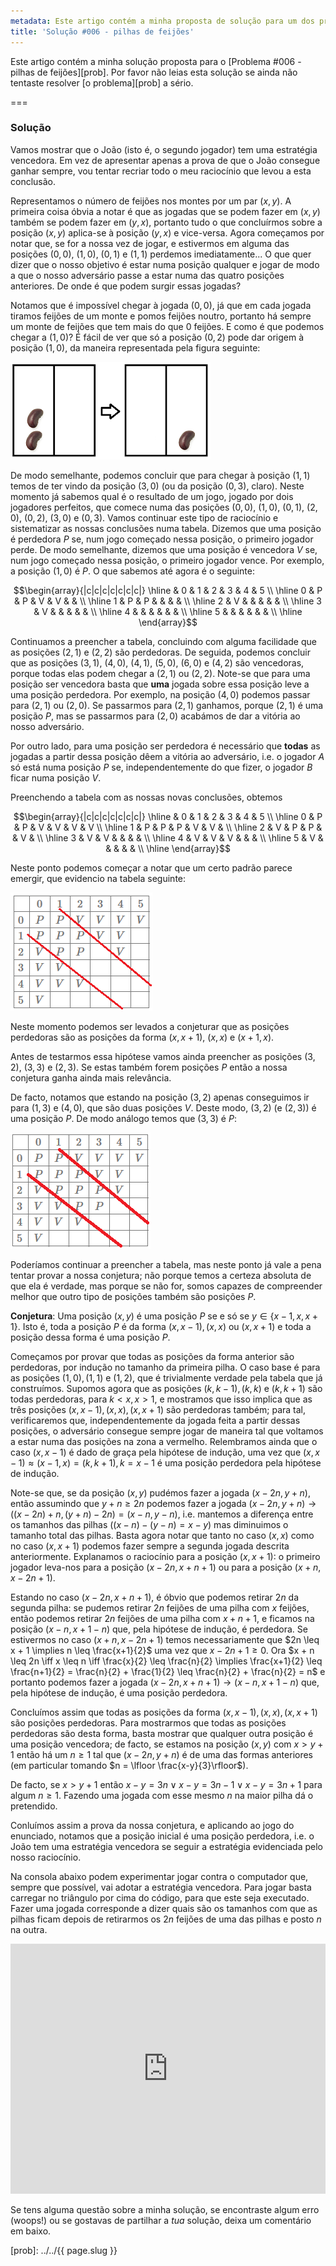 ```yaml
---
metadata: Este artigo contém a minha proposta de solução para um dos problemas deste blogue.
title: 'Solução #006 - pilhas de feijões'
---
```


Este artigo contém a minha solução proposta para o [Problema #006 - pilhas de feijões][prob]. Por favor não leias esta solução se ainda não tentaste resolver [o problema][prob] a sério.

===

### Solução

Vamos mostrar que o João (isto é, o segundo jogador) tem uma estratégia vencedora. Em vez de apresentar apenas a prova de que o João consegue ganhar sempre, vou tentar recriar todo o meu raciocínio que levou a esta conclusão.

Representamos o número de feijões nos montes por um par $(x, y)$. A primeira coisa óbvia a notar é que as jogadas que se podem fazer em $(x, y)$ também se podem fazer em $(y, x)$, portanto tudo o que concluírmos sobre a posição $(x, y)$ aplica-se à posição $(y, x)$ e vice-versa. Agora começamos por notar que, se for a nossa vez de jogar, e estivermos em alguma das posições $(0, 0)$, $(1, 0)$, $(0, 1)$ e $(1, 1)$ perdemos imediatamente... O que quer dizer que o nosso objetivo é estar numa posição qualquer e jogar de modo a que o nosso adversário passe a estar numa das quatro posições anteriores. De onde é que podem surgir essas jogadas?

Notamos que é impossível chegar à jogada $(0, 0)$, já que em cada jogada tiramos feijões de um monte e pomos feijões noutro, portanto há sempre um monte de feijões que tem mais do que $0$ feijões. E como é que podemos chegar a $(1, 0)$? É fácil de ver que só a posição $(0, 2)$ pode dar origem à posição $(1, 0)$, da maneira representada pela figura seguinte:

![A posição (2, 0) transforma-se na posição (0, 1)](move_basic.png)

De modo semelhante, podemos concluir que para chegar à posição $(1, 1)$ temos de ter vindo da posição $(3, 0)$ (ou da posição $(0, 3)$, claro). Neste momento já sabemos qual é o resultado de um jogo, jogado por dois jogadores perfeitos, que comece numa das posições $(0, 0)$, $(1, 0)$, $(0, 1)$, $(2, 0)$, $(0, 2)$, $(3, 0)$ e $(0, 3)$. Vamos continuar este tipo de raciocínio e sistematizar as nossas conclusões numa tabela. Dizemos que uma posição é perdedora $P$ se, num jogo começado nessa posição, o primeiro jogador perde. De modo semelhante, dizemos que uma posição é vencedora $V$ se, num jogo começado nessa posição, o primeiro jogador vence. Por exemplo, a posição $(1, 0)$ é $P$. O que sabemos até agora é o seguinte:

$$\begin{array}{|c|c|c|c|c|c|c|}
\hline & 0 & 1 & 2 & 3 & 4 & 5 \\
\hline
 0 & P & P & V & V & & \\
\hline 1 &  P & P & & & & \\
\hline
 2 &  V &  & & & & \\
\hline 3 & V & & & & & \\
\hline 4 &  &  & & & & \\
\hline 5 &  & & & & & \\
\hline
\end{array}$$

Continuamos a preencher a tabela, concluindo com alguma facilidade que as posições $(2, 1)$ e $(2, 2)$ são perdedoras. De seguida, podemos concluir que as posições $(3, 1)$, $(4, 0)$, $(4, 1)$, $(5, 0)$, $(6, 0)$ e $(4, 2)$ são vencedoras, porque todas elas podem chegar a $(2, 1)$ ou $(2, 2)$. Note-se que para uma posição ser vencedora basta que **uma** jogada sobre essa posição leve a uma posição perdedora. Por exemplo, na posição $(4, 0)$ podemos passar para $(2, 1)$ ou $(2, 0)$. Se passarmos para $(2, 1)$ ganhamos, porque $(2, 1)$ é uma posição $P$, mas se passarmos para $(2, 0)$ acabámos de dar a vitória ao nosso adversário.

Por outro lado, para uma posição ser perdedora é necessário que **todas** as jogadas a partir dessa posição dêem a vitória ao adversário, i.e. o jogador $A$ só está numa posição $P$ se, independentemente do que fizer, o jogador $B$ ficar numa posição $V$.

Preenchendo a tabela com as nossas novas conclusões, obtemos

$$\begin{array}{|c|c|c|c|c|c|c|}
\hline & 0 & 1 & 2 & 3 & 4 & 5 \\
\hline
 0 & P & P & V & V & V & V \\
\hline 1 &  P & P & P & V & V & \\
\hline
 2 &  V & P & P & & V & \\
\hline 3 & V & V & & & & \\
\hline 4 & V  & V & V & & & \\
\hline 5 & V  & & & & & \\
\hline
\end{array}$$

Neste ponto podemos começar a notar que um certo padrão parece emergir, que evidencio na tabela seguinte:

![Tabela de cima com o padrão em evidência](pattern.png)

Neste momento podemos ser levados a conjeturar que as posições perdedoras são as posições da forma $(x, x+1)$, $(x, x)$ e $(x+1, x)$.

Antes de testarmos essa hipótese vamos ainda preencher as posições $(3, 2)$, $(3, 3)$ e $(2, 3)$. Se estas também forem posições $P$ então a nossa conjetura ganha ainda mais relevância.

De facto, notamos que estando na posição $(3, 2)$ apenas conseguimos ir para $(1, 3)$ e $(4, 0)$, que são duas posições $V$. Deste modo, $(3, 2)$ (e $(2, 3)$) é uma posição $P$. De modo análogo temos que $(3, 3)$ é $P$:

![Tabela de cima com o padrão ainda mais demarcado](pattern2.png)

Poderíamos continuar a preencher a tabela, mas neste ponto já vale a pena tentar provar a nossa conjetura; não porque temos a certeza absoluta de que ela é verdade, mas porque se não for, somos capazes de compreender melhor que outro tipo de posições também são posições $P$.

**Conjetura**: Uma posição $(x,y)$ é uma posição $P$ se e só se $y \in \{x-1, x, x+1\}$. Isto é, toda a posição $P$ é da forma $(x,x-1),(x,x)$ ou $(x,x+1)$ e toda a posição dessa forma é uma posição $P$.

Começamos por provar que todas as posições da forma anterior são perdedoras, por indução no tamanho da primeira pilha. O caso base é para as posições $(1,0), (1,1)$ e $(1,2)$, que é trivialmente verdade pela tabela que já construímos. Supomos agora que as posições $(k,k-1), (k,k)$ e $(k,k+1)$ são todas perdedoras, para $k < x, x>1$, e mostramos que isso implica que as três posições $(x,x-1), (x,x), (x,x+1)$ são perdedoras também; para tal, verificaremos que, independentemente da jogada feita a partir dessas posições, o adversário consegue sempre jogar de maneira tal que voltamos a estar numa das posições na zona a vermelho. Relembramos ainda que o caso $(x, x-1)$ é dado de graça pela hipótese de indução, uma vez que $(x, x-1) \approx (x-1, x) = (k, k+1), k=x-1$ é uma posição perdedora pela hipótese de indução.

Note-se que, se da posição $(x, y)$ pudémos fazer a jogada $(x - 2n, y + n)$, então assumindo que $y + n \geq 2n$ podemos fazer a jogada $(x - 2n, y+n) \to ((x-2n) + n, (y+n) - 2n) = (x - n, y - n)$, i.e. mantemos a diferença entre os tamanhos das pilhas ($(x-n)-(y-n) = x-y$) mas diminuimos o tamanho total das pilhas. Basta agora notar que tanto no caso $(x,x)$ como no caso $(x,x+1)$ podemos fazer sempre a segunda jogada descrita anteriormente. Explanamos o raciocínio para a posição $(x, x+1)$: o primeiro jogador leva-nos para a posição $(x - 2n, x + n + 1)$ ou para a posição $(x + n, x - 2n + 1)$.

Estando no caso $(x - 2n, x + n + 1)$, é óbvio que podemos retirar $2n$ da segunda pilha: se pudemos retirar $2n$ feijões de uma pilha com $x$ feijões, então podemos retirar $2n$ feijões de uma pilha com $x + n + 1$, e ficamos na posição $(x - n, x + 1 - n)$ que, pela hipótese de indução, é perdedora. Se estivermos no caso $(x + n, x - 2n + 1)$ temos necessariamente que $2n \leq x + 1 \implies n \leq \frac{x+1}{2}$ uma vez que $x-2n+1\geq 0$. Ora $x + n \leq 2n \iff x \leq n \iff \frac{x}{2} \leq \frac{n}{2} \implies \frac{x+1}{2} \leq \frac{n+1}{2} = \frac{n}{2} + \frac{1}{2} \leq \frac{n}{2} + \frac{n}{2} = n$ e portanto podemos fazer a jogada $(x - 2n, x + n + 1) \to (x - n, x + 1 - n)$ que, pela hipótese de indução, é uma posição perdedora.

Concluímos assim que todas as posições da forma $(x, x-1), (x,x), (x, x+1)$ são posições perdedoras. Para mostrarmos que todas as posições perdedoras são desta forma, basta mostrar que qualquer outra posição é uma posição vencedora; de facto, se estamos na posição $(x, y)$ com $x > y+1$ então há um $n \geq 1$ tal que $(x - 2n, y + n)$ é de uma das formas anteriores (em particular tomando $n = \lfloor \frac{x-y}{3}\rfloor$).

De facto, se $x > y + 1$ então $x - y = 3n \vee x - y = 3n-1 \vee x - y = 3n + 1$ para algum $n \geq 1$. Fazendo uma jogada com esse mesmo $n$ na maior pilha dá o pretendido.

Conluímos assim a prova da nossa conjetura, e aplicando ao jogo do enunciado, notamos que a posição inicial é uma posição perdedora, i.e. o João tem uma estratégia vencedora se seguir a estratégia evidenciada pelo nosso raciocínio.

Na consola abaixo podem experimentar jogar contra o computador que, sempre que possível, vai adotar a estratégia vencedora. Para jogar basta carregar no triângulo por cima do código, para que este seja executado. Fazer uma jogada corresponde a dizer quais são os tamanhos com que as pilhas ficam depois de retirarmos os $2n$ feijões de uma das pilhas e posto $n$ na outra.

<iframe allowfullscreen="true" allowtransparency="true" frameborder="no" height="400px" sandbox="allow-forms allow-pointer-lock allow-popups allow-same-origin allow-scripts allow-modals" scrolling="no" src="https://repl.it/@RojerGS/PerfectStackedBeans?lite=true" width="100%"></iframe>

Se tens alguma questão sobre a minha solução, se encontraste algum erro (woops!) ou se gostavas de partilhar a *tua* solução, deixa um comentário em baixo.

[prob]: ../../{{ page.slug }}
